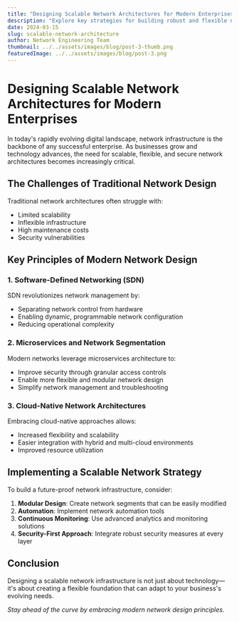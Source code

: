 ```yaml
---
title: "Designing Scalable Network Architectures for Modern Enterprises"
description: "Explore key strategies for building robust and flexible network infrastructures that can support growing business needs."
date: 2024-03-15
slug: scalable-network-architecture
author: Network Engineering Team
thumbnail: ../../assets/images/blog/post-3-thumb.png
featuredImage: ../../assets/images/blog/post-3.png
---
```


# Designing Scalable Network Architectures for Modern Enterprises

In today's rapidly evolving digital landscape, network infrastructure is the backbone of any successful enterprise. As businesses grow and technology advances, the need for scalable, flexible, and secure network architectures becomes increasingly critical.

## The Challenges of Traditional Network Design

Traditional network architectures often struggle with:

- Limited scalability
- Inflexible infrastructure
- High maintenance costs
- Security vulnerabilities

## Key Principles of Modern Network Design

### 1. Software-Defined Networking (SDN)

SDN revolutionizes network management by:
- Separating network control from hardware
- Enabling dynamic, programmable network configuration
- Reducing operational complexity

### 2. Microservices and Network Segmentation

Modern networks leverage microservices architecture to:
- Improve security through granular access controls
- Enable more flexible and modular network design
- Simplify network management and troubleshooting

### 3. Cloud-Native Network Architectures

Embracing cloud-native approaches allows:
- Increased flexibility and scalability
- Easier integration with hybrid and multi-cloud environments
- Improved resource utilization

## Implementing a Scalable Network Strategy

To build a future-proof network infrastructure, consider:

1. **Modular Design**: Create network segments that can be easily modified
2. **Automation**: Implement network automation tools
3. **Continuous Monitoring**: Use advanced analytics and monitoring solutions
4. **Security-First Approach**: Integrate robust security measures at every layer

## Conclusion

Designing a scalable network infrastructure is not just about technology—it's about creating a flexible foundation that can adapt to your business's evolving needs.

*Stay ahead of the curve by embracing modern network design principles.*